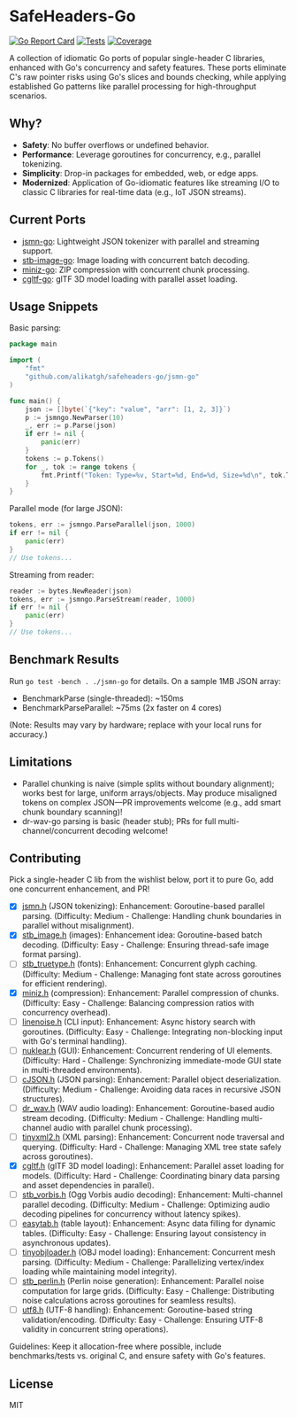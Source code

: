 # SafeHeaders-Go

[![Go Report Card](https://goreportcard.com/badge/github.com/alikatgh/safeheaders-go/jsmn-go)](https://goreportcard.com/report/github.com/alikatgh/safeheaders-go/jsmn-go)
[![Tests](https://github.com/alikatgh/safeheaders-go/actions/workflows/go-ci.yaml/badge.svg)](https://github.com/alikatgh/safeheaders-go/actions/workflows/go-ci.yaml)
[![Coverage](https://codecov.io/gh/alikatgh/safeheaders-go/branch/main/graph/badge.svg)](https://codecov.io/gh/alikatgh/safeheaders-go)

A collection of idiomatic Go ports of popular single-header C libraries, enhanced with Go's concurrency and safety features. These ports eliminate C's raw pointer risks using Go's slices and bounds checking, while applying established Go patterns like parallel processing for high-throughput scenarios.

## Why?
- **Safety**: No buffer overflows or undefined behavior.
- **Performance**: Leverage goroutines for concurrency, e.g., parallel tokenizing.
- **Simplicity**: Drop-in packages for embedded, web, or edge apps.
- **Modernized**: Application of Go-idiomatic features like streaming I/O to classic C libraries for real-time data (e.g., IoT JSON streams).

## Current Ports
- [jsmn-go](./jsmn-go): Lightweight JSON tokenizer with parallel and streaming support.
- [stb-image-go](./stb-image-go): Image loading with concurrent batch decoding.
- [miniz-go](./miniz-go): ZIP compression with concurrent chunk processing.
- [cgltf-go](./cgltf-go): glTF 3D model loading with parallel asset loading.

## Usage Snippets
Basic parsing:
```go
package main

import (
	"fmt"
	"github.com/alikatgh/safeheaders-go/jsmn-go"
)

func main() {
	json := []byte(`{"key": "value", "arr": [1, 2, 3]}`)
	p := jsmngo.NewParser(10)
	_, err := p.Parse(json)
	if err != nil {
		panic(err)
	}
	tokens := p.Tokens()
	for _, tok := range tokens {
		fmt.Printf("Token: Type=%v, Start=%d, End=%d, Size=%d\n", tok.Type, tok.Start, tok.End, tok.Size)
	}
}
```

Parallel mode (for large JSON):
```go
tokens, err := jsmngo.ParseParallel(json, 1000)
if err != nil {
	panic(err)
}
// Use tokens...
```

Streaming from reader:
```go
reader := bytes.NewReader(json)
tokens, err := jsmngo.ParseStream(reader, 1000)
if err != nil {
	panic(err)
}
// Use tokens...
```

## Benchmark Results
Run `go test -bench . ./jsmn-go` for details. On a sample 1MB JSON array:
- BenchmarkParse (single-threaded): ~150ms
- BenchmarkParseParallel: ~75ms (2x faster on 4 cores)

(Note: Results may vary by hardware; replace with your local runs for accuracy.)

## Limitations
- Parallel chunking is naive (simple splits without boundary alignment); works best for large, uniform arrays/objects. May produce misaligned tokens on complex JSON—PR improvements welcome (e.g., add smart chunk boundary scanning)!
- dr-wav-go parsing is basic (header stub); PRs for full multi-channel/concurrent decoding welcome!

## Contributing
Pick a single-header C lib from the wishlist below, port it to pure Go, add one concurrent enhancement, and PR!

- [x] [jsmn.h](https://github.com/zserge/jsmn) (JSON tokenizing): Enhancement: Goroutine-based parallel parsing. (Difficulty: Medium - Challenge: Handling chunk boundaries in parallel without misalignment).
- [x] [stb_image.h](https://github.com/nothings/stb/blob/master/stb_image.h) (images): Enhancement idea: Goroutine-based batch decoding. (Difficulty: Easy - Challenge: Ensuring thread-safe image format parsing).
- [ ] [stb_truetype.h](https://github.com/nothings/stb/blob/master/stb_truetype.h) (fonts): Enhancement: Concurrent glyph caching. (Difficulty: Medium - Challenge: Managing font state across goroutines for efficient rendering).
- [x] [miniz.h](https://github.com/richgel999/miniz) (compression): Enhancement: Parallel compression of chunks. (Difficulty: Easy - Challenge: Balancing compression ratios with concurrency overhead).
- [ ] [linenoise.h](https://github.com/antirez/linenoise/blob/master/linenoise.h) (CLI input): Enhancement: Async history search with goroutines. (Difficulty: Easy - Challenge: Integrating non-blocking input with Go's terminal handling).
- [ ] [nuklear.h](https://github.com/Immediate-Mode-UI/Nuklear/blob/master/nuklear.h) (GUI): Enhancement: Concurrent rendering of UI elements. (Difficulty: Hard - Challenge: Synchronizing immediate-mode GUI state in multi-threaded environments).
- [ ] [cJSON.h](https://github.com/DaveGamble/cJSON) (JSON parsing): Enhancement: Parallel object deserialization. (Difficulty: Medium - Challenge: Avoiding data races in recursive JSON structures).
- [ ] [dr_wav.h](https://github.com/mackron/dr_libs/blob/master/dr_wav.h) (WAV audio loading): Enhancement: Goroutine-based audio stream decoding. (Difficulty: Medium - Challenge: Handling multi-channel audio with parallel chunk processing).
- [ ] [tinyxml2.h](https://github.com/leethomason/tinyxml2/blob/master/tinyxml2.h) (XML parsing): Enhancement: Concurrent node traversal and querying. (Difficulty: Hard - Challenge: Managing XML tree state safely across goroutines).
- [x] [cgltf.h](https://github.com/jkuhlmann/cgltf/blob/master/cgltf.h) (glTF 3D model loading): Enhancement: Parallel asset loading for models. (Difficulty: Hard - Challenge: Coordinating binary data parsing and asset dependencies in parallel).
- [ ] [stb_vorbis.h](https://github.com/nothings/stb/blob/master/stb_vorbis.c) (Ogg Vorbis audio decoding): Enhancement: Multi-channel parallel decoding. (Difficulty: Medium - Challenge: Optimizing audio decoding pipelines for concurrency without latency spikes).
- [ ] [easytab.h](https://github.com/ApoorvaJ/EasyTab) (table layout): Enhancement: Async data filling for dynamic tables. (Difficulty: Easy - Challenge: Ensuring layout consistency in asynchronous updates).
- [ ] [tinyobjloader.h](https://github.com/tinyobjloader/tinyobjloader/blob/release/tiny_obj_loader.h) (OBJ model loading): Enhancement: Concurrent mesh parsing. (Difficulty: Medium - Challenge: Parallelizing vertex/index loading while maintaining model integrity).
- [ ] [stb_perlin.h](https://github.com/nothings/stb/blob/master/stb_perlin.h) (Perlin noise generation): Enhancement: Parallel noise computation for large grids. (Difficulty: Easy - Challenge: Distributing noise calculations across goroutines for seamless results).
- [ ] [utf8.h](https://github.com/sheredom/utf8.h) (UTF-8 handling): Enhancement: Goroutine-based string validation/encoding. (Difficulty: Easy - Challenge: Ensuring UTF-8 validity in concurrent string operations).

Guidelines: Keep it allocation-free where possible, include benchmarks/tests vs. original C, and ensure safety with Go's features.

## License
MIT
